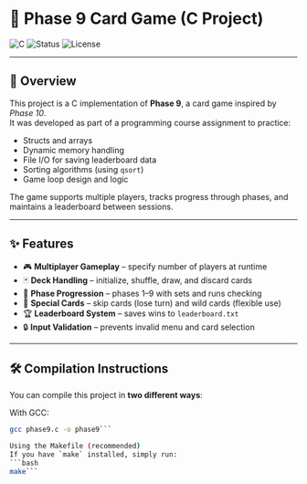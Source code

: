# 🎴 Phase 9 Card Game (C Project)

![C](https://img.shields.io/badge/language-C-blue.svg)
![Status](https://img.shields.io/badge/status-completed-brightgreen.svg)
![License](https://img.shields.io/badge/license-MIT-green.svg)

---

## 📌 Overview
This project is a C implementation of **Phase 9**, a card game inspired by *Phase 10*.  
It was developed as part of a programming course assignment to practice:

- Structs and arrays  
- Dynamic memory handling  
- File I/O for saving leaderboard data  
- Sorting algorithms (using `qsort`)  
- Game loop design and logic  

The game supports multiple players, tracks progress through phases, and maintains a leaderboard between sessions.

---

## ✨ Features
- 🎮 **Multiplayer Gameplay** – specify number of players at runtime  
- 🃏 **Deck Handling** – initialize, shuffle, draw, and discard cards  
- 🔄 **Phase Progression** – phases 1–9 with sets and runs checking  
- 🚫 **Special Cards** – skip cards (lose turn) and wild cards (flexible use)  
- 🏆 **Leaderboard System** – saves wins to `leaderboard.txt`  
- 🔒 **Input Validation** – prevents invalid menu and card selection  

---

## 🛠️ Compilation Instructions

You can compile this project in **two different ways**:


With GCC:
```bash
gcc phase9.c -o phase9```

Using the Makefile (recommended)
If you have `make` installed, simply run:
```bash
make```

